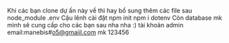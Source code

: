 Khi các bạn clone dự ấn này về thì hay bổ sung thêm các file sau 
node_module 
.env 
Cậu lênh cài đặt 
npm init 
npm i dotenv
Còn database mk mình sẽ cung cấp cho các bạn sau nha  nha :) 
tài khoản admin 
email:manebis#o5@gmaiil.com
mk 123456

